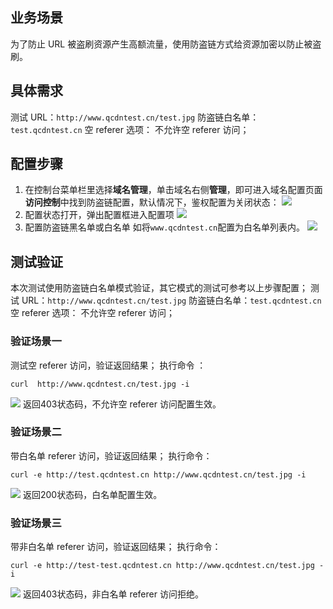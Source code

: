 ## 业务场景
为了防止 URL 被盗刷资源产生高额流量，使用防盗链方式给资源加密以防止被盗刷。

## 具体需求
测试 URL：`http://www.qcdntest.cn/test.jpg`
防盗链白名单：`test.qcdntest.cn`
空 referer 选项： 不允许空 referer 访问；

## 配置步骤
1. 在控制台菜单栏里选择**域名管理**，单击域名右侧**管理**，即可进入域名配置页面**访问控制**中找到防盗链配置，默认情况下，鉴权配置为关闭状态：
![](https://qcloudimg.tencent-cloud.cn/raw/8583dad0bfd6b390f0f952e08b640f15.png)
2. 配置状态打开，弹出配置框进入配置项
![](https://qcloudimg.tencent-cloud.cn/raw/902c5ac57e67a69a3e245e55f9359f16.png)
3. 配置防盗链黑名单或白名单
如将`www.qcdntest.cn`配置为白名单列表内。
![](https://qcloudimg.tencent-cloud.cn/raw/339d7c7e41032b00071ca108bbaea4fa.png)

##  测试验证
本次测试使用防盗链白名单模式验证，其它模式的测试可参考以上步骤配置；
测试 URL：`http://www.qcdntest.cn/test.jpg`
防盗链白名单：`test.qcdntest.cn`
空 referer 选项： 不允许空 referer 访问；

### 验证场景一
测试空 referer 访问，验证返回结果；
执行命令 ：
```
curl  http://www.qcdntest.cn/test.jpg -i
```
![](https://qcloudimg.tencent-cloud.cn/raw/328ae88929f085929e9d1384afabde6e.png)
返回403状态码，不允许空 referer 访问配置生效。

### 验证场景二
带白名单 referer 访问，验证返回结果；
执行命令：
```
curl -e http://test.qcdntest.cn http://www.qcdntest.cn/test.jpg -i
```
![](https://qcloudimg.tencent-cloud.cn/raw/99fb8dc91dbe95c2a3a2e2ba5e091770.png)
返回200状态码，白名单配置生效。

### 验证场景三
带非白名单 referer 访问，验证返回结果；
执行命令：
```
curl -e http://test-test.qcdntest.cn http://www.qcdntest.cn/test.jpg -i
```
![](https://qcloudimg.tencent-cloud.cn/raw/006ac2ea05fc37cbf6c020c5dc5058e8.png)
返回403状态码，非白名单 referer 访问拒绝。
